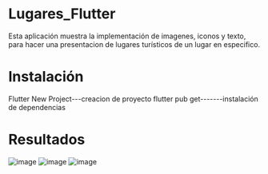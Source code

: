 # Lugares_Flutter
Esta aplicación muestra la implementación de imagenes, iconos y texto, para hacer una presentacion
de lugares turísticos de un lugar en especifico.
# Instalación
Flutter New Project---creacion de proyecto
flutter pub get-------instalación de dependencias
# Resultados
![image](https://github.com/JaredVS777/Lugares_Flutter/assets/126533404/5fa6ffd7-de7e-49ef-9fa1-57e41f6956b0)
![image](https://github.com/JaredVS777/Lugares_Flutter/assets/126533404/83bda0bb-77ca-4cd0-9baa-e7fb44676544)
![image](https://github.com/JaredVS777/Lugares_Flutter/assets/126533404/a8ff23a9-ff14-4a3e-85ac-9cabbae487bb)

